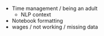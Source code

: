 - Time management / being an adult
  - NLP context
- Notebook formatting
- wages / not working / missing data
